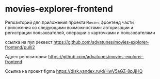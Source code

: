 # movies-explorer-frontend
Репозиторий для приложения проекта `Movies` фронтенд части приложения со следующими возможностями: авторизации и регистрации пользователей, операции с карточками и пользователями

ссылка на пул реквест https://github.com/advatunes/movies-explorer-frontend/pull/2

Адрес репозитория: https://github.com/advatunes/movies-explorer-frontend

Ссылка на проект figma https://disk.yandex.ru/d/HwV5aGZ-8pJjHQ

